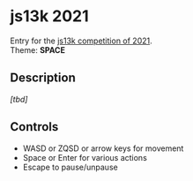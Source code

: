 # js13k 2021

<!-- ![Screenshot from the game.](thumb_400x250.png?raw=true) -->

Entry for the [js13k competition of 2021](https://2021.js13kgames.com/).  
Theme: **SPACE**


## Description

_[tbd]_


## Controls

* WASD or ZQSD or arrow keys for movement
* Space or Enter for various actions
* Escape to pause/unpause

